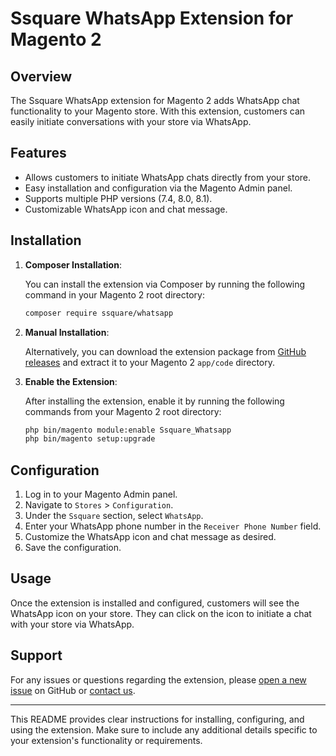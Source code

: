 # Ssquare WhatsApp Extension for Magento 2

## Overview

The Ssquare WhatsApp extension for Magento 2 adds WhatsApp chat functionality to your Magento store. With this extension, customers can easily initiate conversations with your store via WhatsApp.

## Features

- Allows customers to initiate WhatsApp chats directly from your store.
- Easy installation and configuration via the Magento Admin panel.
- Supports multiple PHP versions (7.4, 8.0, 8.1).
- Customizable WhatsApp icon and chat message.

## Installation

1. **Composer Installation**:

    You can install the extension via Composer by running the following command in your Magento 2 root directory:

    ```bash
    composer require ssquare/whatsapp
    ```

2. **Manual Installation**:

    Alternatively, you can download the extension package from [GitHub releases](#) and extract it to your Magento 2 `app/code` directory.

3. **Enable the Extension**:

    After installing the extension, enable it by running the following commands from your Magento 2 root directory:

    ```bash
    php bin/magento module:enable Ssquare_Whatsapp
    php bin/magento setup:upgrade
    ```

## Configuration

1. Log in to your Magento Admin panel.
2. Navigate to `Stores` > `Configuration`.
3. Under the `Ssquare` section, select `WhatsApp`.
4. Enter your WhatsApp phone number in the `Receiver Phone Number` field.
5. Customize the WhatsApp icon and chat message as desired.
6. Save the configuration.

## Usage

Once the extension is installed and configured, customers will see the WhatsApp icon on your store. They can click on the icon to initiate a chat with your store via WhatsApp.

## Support

For any issues or questions regarding the extension, please [open a new issue](#) on GitHub or [contact us](mailto:ceo@ssquare.pk).

---

This README provides clear instructions for installing, configuring, and using the extension. Make sure to include any additional details specific to your extension's functionality or requirements.